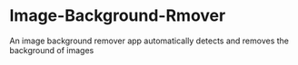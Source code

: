 # Image-Background-Rmover
An image background remover app automatically detects and removes the background of images
